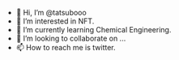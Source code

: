 - 👋 Hi, I’m @tatsubooo
- 👀 I’m interested in NFT.
- 🌱 I’m currently learning Chemical Engineering.
- 💞️ I’m looking to collaborate on ...
- 📫 How to reach me is twitter.

<!---
tatsubooo/tatsubooo is a ✨ special ✨ repository because its `README.md` (this file) appears on your GitHub profile.
You can click the Preview link to take a look at your changes.
--->
